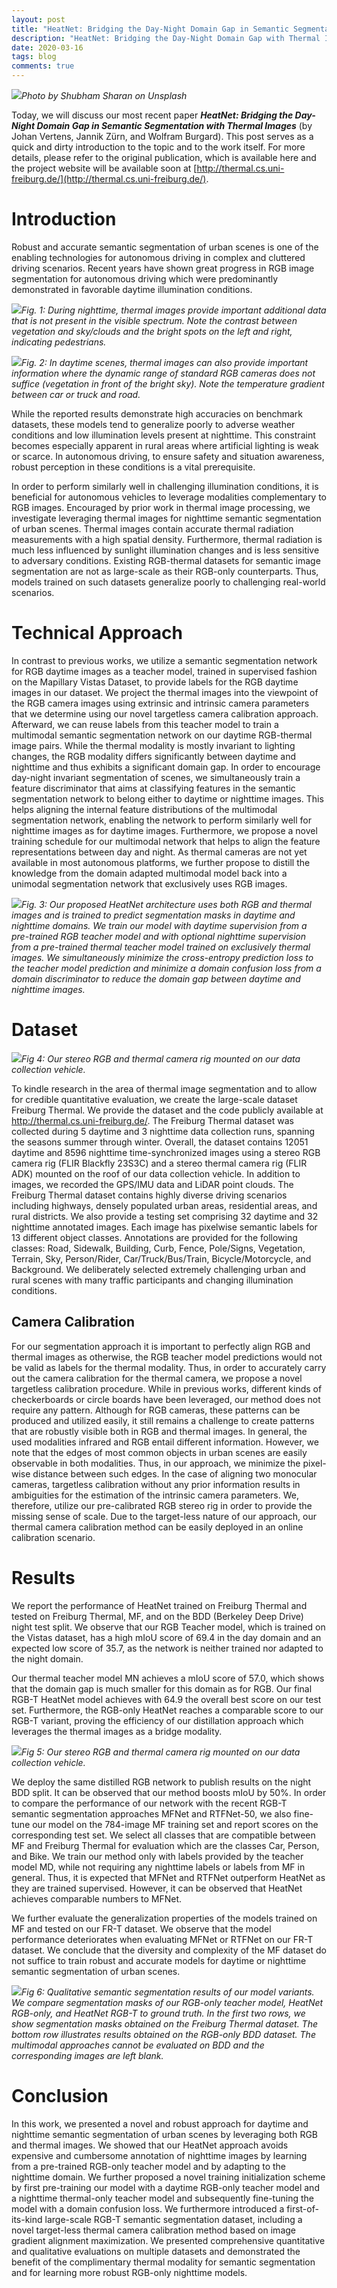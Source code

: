```yaml
---
layout: post
title: "HeatNet: Bridging the Day-Night Domain Gap in Semantic Segmentation with Thermal Images"
description: "HeatNet: Bridging the Day-Night Domain Gap with Thermal Images"
date: 2020-03-16
tags: blog
comments: true
---
```


![](https://miro.medium.com/max/2160/1*6lxnj88gFP_zSiUJ3B3_rw.jpeg)*Photo by Shubham Sharan on Unsplash*


Today, we will discuss our most recent paper **_HeatNet: Bridging the Day-Night Domain Gap in Semantic Segmentation with Thermal Images_** (by Johan Vertens, Jannik Zürn, and Wolfram Burgard). This post serves as a quick and dirty introduction to the topic and to the work itself. For more details, please refer to the original publication, which is available here and the project website will be available soon at [http://thermal.cs.uni-freiburg.de/](http://thermal.cs.uni-freiburg.de/).



# Introduction

Robust and accurate semantic segmentation of urban scenes is one of the enabling technologies for autonomous driving in complex and cluttered driving scenarios. Recent years have shown great progress in RGB image segmentation for autonomous driving which were predominantly demonstrated in favorable daytime illumination conditions.



![](http://miro.medium.com/max/700/1*gpugLE9nHDAVHWz7TEF8Fg.png)*Fig. 1: During nighttime, thermal images provide important additional data that is not present in the visible spectrum. Note the contrast between vegetation and sky/clouds and the bright spots on the left and right, indicating pedestrians.*


![](http://miro.medium.com/max/700/1*DjUjssG4oWloOgjOvN_UEw.png)*Fig. 2: In daytime scenes, thermal images can also provide important information where the dynamic range of standard RGB cameras does not suffice (vegetation in front of the bright sky). Note the temperature gradient between car or truck and road.*


While the reported results demonstrate high accuracies on benchmark datasets, these models tend to generalize poorly to adverse weather conditions and low illumination levels present at nighttime. This constraint becomes especially apparent in rural areas where artificial lighting is weak or scarce. In autonomous driving, to ensure safety and situation awareness, robust perception in these conditions is a vital prerequisite.


In order to perform similarly well in challenging illumination conditions, it is beneficial for autonomous vehicles to leverage modalities complementary to RGB images. Encouraged by prior work in thermal image processing, we investigate leveraging thermal images for nighttime semantic segmentation of urban scenes. Thermal images contain accurate thermal radiation measurements with a high spatial density. Furthermore, thermal radiation is much less influenced by sunlight illumination changes and is less sensitive to adversary conditions. Existing RGB-thermal datasets for semantic image segmentation are not as large-scale as their RGB-only counterparts. Thus, models trained on such datasets generalize poorly to challenging real-world scenarios.




# Technical Approach



In contrast to previous works, we utilize a semantic segmentation network for RGB daytime images as a teacher model, trained in supervised fashion on the Mapillary Vistas Dataset, to provide labels for the RGB daytime images in our dataset. We project the thermal images into the viewpoint of the RGB camera images using extrinsic and intrinsic camera parameters that we determine using our novel targetless camera calibration approach. Afterward, we can reuse labels from this teacher model to train a multimodal semantic segmentation network on our daytime RGB-thermal image pairs. While the thermal modality is mostly invariant to lighting changes, the RGB modality differs significantly between daytime and nighttime and thus exhibits a significant domain gap. In order to encourage day-night invariant segmentation of scenes, we simultaneously train a feature discriminator that aims at classifying features in the semantic segmentation network to belong either to daytime or nighttime images. This helps aligning the internal feature distributions of the multimodal segmentation network, enabling the network to perform similarly well for nighttime images as for daytime images. Furthermore, we propose a novel training schedule for our multimodal network that helps to align the feature representations between day and night.
As thermal cameras are not yet available in most autonomous platforms, we further propose to distill the knowledge from the domain adapted multimodal model back into a unimodal segmentation network that exclusively uses RGB images.


![](https://miro.medium.com/max/1000/1*TXnKskQ5MN4hPLUbqElJuA.png)*Fig. 3: Our proposed HeatNet architecture uses both RGB and thermal images and is trained to predict segmentation masks in daytime and nighttime domains. We train our model with daytime supervision from a pre-trained RGB teacher model and with optional nighttime supervision from a pre-trained thermal teacher model trained on exclusively thermal images. We simultaneously minimize the cross-entropy prediction loss to the teacher model prediction and minimize a domain confusion loss from a domain discriminator to reduce the domain gap between daytime and nighttime images.*


# Dataset



![](https://miro.medium.com/max/561/1*2h1aMsaGfqjhBJnoYdDWYg.png)*Fig 4: Our stereo RGB and thermal camera rig mounted on our data collection vehicle.*


To kindle research in the area of thermal image segmentation and to allow for credible quantitative evaluation, we create the large-scale dataset Freiburg Thermal. We provide the dataset and the code publicly available at http://thermal.cs.uni-freiburg.de/. The Freiburg Thermal dataset was collected during 5 daytime and 3 nighttime data collection runs, spanning the seasons summer through winter. Overall, the dataset contains 12051 daytime and 8596 nighttime time-synchronized images using a stereo RGB camera rig (FLIR Blackfly 23S3C) and a stereo thermal camera rig (FLIR ADK) mounted on the roof of our data collection vehicle. In addition to images, we recorded the GPS/IMU data and LiDAR point clouds. The Freiburg Thermal dataset contains highly diverse driving scenarios including highways, densely populated urban areas, residential areas, and rural districts. We also provide a testing set comprising 32 daytime and 32 nighttime annotated images. Each image has pixelwise semantic labels for 13 different object classes. Annotations are provided for the following classes: Road, Sidewalk, Building, Curb, Fence, Pole/Signs, Vegetation, Terrain, Sky, Person/Rider, Car/Truck/Bus/Train, Bicycle/Motorcycle, and Background. We deliberately selected extremely challenging urban and rural scenes with many traffic participants and changing illumination conditions.


## Camera Calibration

For our segmentation approach it is important to perfectly align RGB and thermal images as otherwise, the RGB teacher model predictions would not be valid as labels for the thermal modality. Thus, in order to accurately carry out the camera calibration for the thermal camera, we propose a novel targetless calibration procedure. While in previous works, different kinds of checkerboards or circle boards have been leveraged, our method does not require any pattern. Although for RGB cameras, these patterns can be produced and utilized easily, it still remains a challenge to create patterns that are robustly visible both in RGB and thermal images. In general, the used modalities infrared and RGB entail different information. However, we note that the edges of most common objects in urban scenes are easily observable in both modalities. Thus, in our approach, we minimize the pixel-wise distance between such edges. In the case of aligning two monocular cameras, targetless calibration without any prior information results in ambiguities for the estimation of the intrinsic camera parameters. We, therefore, utilize our pre-calibrated RGB stereo rig in order to provide the missing sense of scale. Due to the target-less nature of our approach, our thermal camera calibration method can be easily deployed in an online calibration scenario.

# Results

We report the performance of HeatNet trained on Freiburg Thermal and tested on Freiburg Thermal, MF, and on the BDD (Berkeley Deep Drive) night test split. We observe that our RGB Teacher model, which is trained on the Vistas dataset, has a high mIoU score of 69.4 in the day domain and an expected low score of 35.7, as the network is neither trained nor adapted to the night domain.


Our thermal teacher model MN achieves a mIoU score of 57.0, which shows that the domain gap is much smaller for this domain as for RGB. Our final RGB-T HeatNet model achieves with 64.9 the overall best score on our test set. Furthermore, the RGB-only HeatNet reaches a comparable score to our RGB-T variant, proving the efficiency of our distillation approach which leverages the thermal images as a bridge modality.




![](https://miro.medium.com/max/1000/1*coWKgtX8reP_BPiQy1F3uQ-0.1x.png)*Fig 5: Our stereo RGB and thermal camera rig mounted on our data collection vehicle.*



We deploy the same distilled RGB network to publish results on the night BDD split. It can be observed that our method boosts mIoU by 50%. In order to compare the performance of our network with the recent RGB-T semantic segmentation approaches MFNet and RTFNet-50, we also fine-tune our model on the 784-image MF training set and report scores on the corresponding test set. We select all classes that are compatible between MF and Freiburg Thermal for evaluation which are the classes Car, Person, and Bike. We train our method only with labels provided by the teacher model MD, while not requiring any nighttime labels or labels from MF in general. Thus, it is expected that MFNet and RTFNet outperform HeatNet as they are trained supervised. However, it can be observed that HeatNet achieves comparable numbers to MFNet.


We further evaluate the generalization properties of the models trained on MF and tested on our FR-T dataset. We observe that the model performance deteriorates when evaluating MFNet or RTFNet on our FR-T dataset. We conclude that the diversity and complexity of the MF dataset do not suffice to train robust and accurate models for daytime or nighttime semantic segmentation of urban scenes.




![](https://miro.medium.com/max/1000/1*Gj4Mn9qbR8wCqNl0XGRfSQ.png)*Fig 6: Qualitative semantic segmentation results of our model variants. We compare segmentation masks of our RGB-only teacher model, HeatNet RGB-only, and HeatNet RGB-T to ground truth. In the first two rows, we show segmentation masks obtained on the Freiburg Thermal dataset. The bottom row illustrates results obtained on the RGB-only BDD dataset. The multimodal approaches cannot be evaluated on BDD and the corresponding images are left blank.*



# Conclusion

In this work, we presented a novel and robust approach for daytime and nighttime semantic segmentation of urban scenes by leveraging both RGB and thermal images. We showed that our HeatNet approach avoids expensive and cumbersome annotation of nighttime images by learning from a pre-trained RGB-only teacher model and by adapting to the nighttime domain. We further proposed a novel training initialization scheme by first pre-training our model with a daytime RGB-only teacher model and a nighttime thermal-only teacher model and subsequently fine-tuning the model with a domain confusion loss. We furthermore introduced a first-of-its-kind large-scale RGB-T semantic segmentation dataset, including a novel target-less thermal camera calibration method based on image gradient alignment maximization. We presented comprehensive quantitative and qualitative evaluations on multiple datasets and demonstrated the benefit of the complimentary thermal modality for semantic segmentation and for learning more robust RGB-only nighttime models.